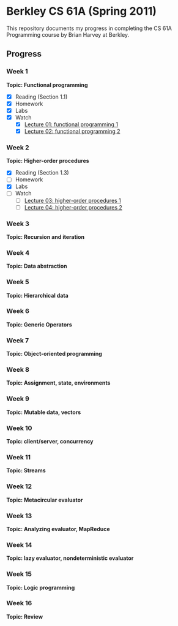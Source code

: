 # Berkley CS 61A (Spring 2011)

This repository documents my progress in completing the CS 61A Programming course by Brian Harvey at Berkley.

## Progress

### Week 1
__Topic: Functional programming__
- [x] Reading (Section 1.1)
- [x] Homework
- [x] Labs
- [x] Watch
    - [x] [Lecture 01: functional programming 1](https://archive.org/details/ucberkeley_webcast_l28HAzKy0N8)
    - [x] [Lecture 02: functional programming 2](https://archive.org/details/ucberkeley_webcast_TTK2lZoWbPQ)

### Week 2
__Topic: Higher-order procedures__
- [x] Reading (Section 1.3)
- [ ] Homework
- [x] Labs
- [ ] Watch
    - [ ] [Lecture 03: higher-order procedures 1](https://archive.org/details/ucberkeley_webcast_ogIGxEzvnSE)
    - [ ] [Lecture 04: higher-order procedures 2](https://archive.org/details/ucberkeley_webcast_ZvH3wF2qg7Q)

### Week 3
__Topic: Recursion and iteration__

### Week 4
__Topic: Data abstraction__

### Week 5
__Topic: Hierarchical data__

### Week 6
__Topic: Generic Operators__

### Week 7
__Topic: Object-oriented programming__

### Week 8
__Topic: Assignment, state, environments__

### Week 9
__Topic: Mutable data, vectors__

### Week 10
__Topic: client/server, concurrency__

### Week 11
__Topic: Streams__

### Week 12
__Topic: Metacircular evaluator__

### Week 13
__Topic: Analyzing evaluator, MapReduce__

### Week 14
__Topic: lazy evaluator, nondeterministic evaluator__

### Week 15
__Topic: Logic programming__

### Week 16
__Topic: Review__
